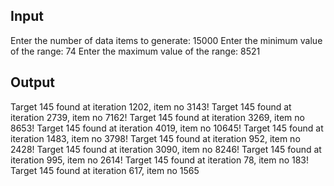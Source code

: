 ## Input
Enter the number of data items to generate: 15000
Enter the minimum value of the range: 74
Enter the maximum value of the range: 8521 

## Output
Target 145 found at iteration 1202, item no 3143!
Target 145 found at iteration 2739, item no 7162!
Target 145 found at iteration 3269, item no 8653!
Target 145 found at iteration 4019, item no 10645!
Target 145 found at iteration 1483, item no 3798!
Target 145 found at iteration 952, item no 2428!
Target 145 found at iteration 3090, item no 8246!
Target 145 found at iteration 995, item no 2614!
Target 145 found at iteration 78, item no 183!
Target 145 found at iteration 617, item no 1565
